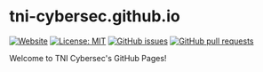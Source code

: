 # tni-cybersec.github.io

[![Website](https://img.shields.io/website?url=https%3A%2F%2Ftni-cybersec.github.io%2F)](https://tni-cybersec.github.io/)
[![License: MIT](https://img.shields.io/badge/license-MIT-blue)](LICENSE)
[![GitHub issues](https://img.shields.io/github/issues/TNI-Cybersec/tni-cybersec.github.io)](https://github.com/TNI-Cybersec/tni-cybersec.github.io/issues)
[![GitHub pull requests](https://img.shields.io/github/issues-pr/TNI-Cybersec/tni-cybersec.github.io)](https://github.com/TNI-Cybersec/tni-cybersec.github.io/pulls)

Welcome to TNI Cybersec's GitHub Pages!
